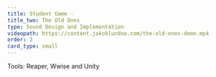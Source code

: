 ```yaml
---
title: Student Game -
title_two: The Old Ones
type: Sound Design and Implementation
videopath: https://content.jakoblundoe.com/the-old-ones-demo.mp4
order: 2
card_type: small
---
```

Tools: Reaper, Wwise and Unity